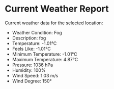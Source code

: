 # Current Weather Report
Current weather data for the selected location:
- Weather Condition: Fog
- Description: fog
- Temperature: -1.01°C
- Feels Like: -1.01°C
- Minimum Temperature: -1.01°C
- Maximum Temperature: 4.87°C
- Pressure: 1036 hPa
- Humidity: 100%
- Wind Speed: 1.03 m/s
- Wind Degree: 150°
